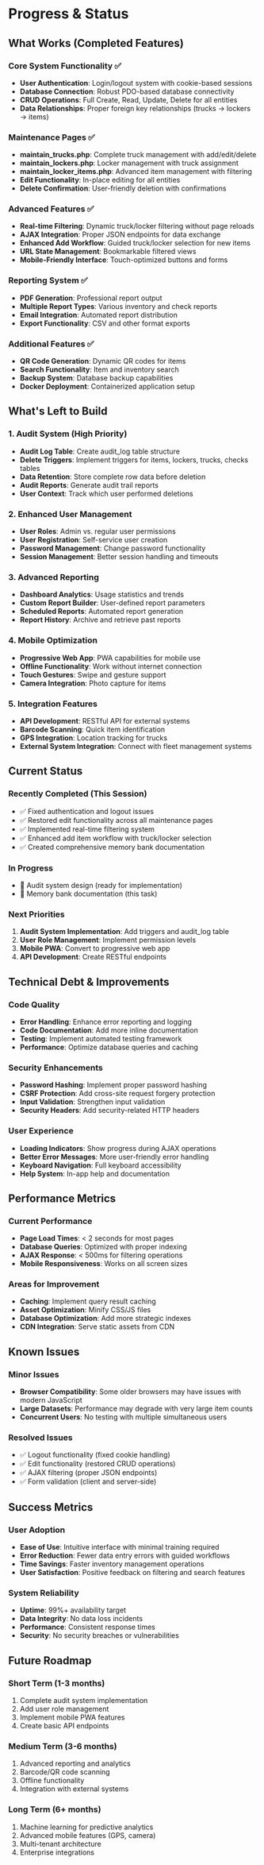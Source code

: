 # Progress & Status

## What Works (Completed Features)

### Core System Functionality ✅
- **User Authentication**: Login/logout system with cookie-based sessions
- **Database Connection**: Robust PDO-based database connectivity
- **CRUD Operations**: Full Create, Read, Update, Delete for all entities
- **Data Relationships**: Proper foreign key relationships (trucks → lockers → items)

### Maintenance Pages ✅
- **maintain_trucks.php**: Complete truck management with add/edit/delete
- **maintain_lockers.php**: Locker management with truck assignment
- **maintain_locker_items.php**: Advanced item management with filtering
- **Edit Functionality**: In-place editing for all entities
- **Delete Confirmation**: User-friendly deletion with confirmations

### Advanced Features ✅
- **Real-time Filtering**: Dynamic truck/locker filtering without page reloads
- **AJAX Integration**: Proper JSON endpoints for data exchange
- **Enhanced Add Workflow**: Guided truck/locker selection for new items
- **URL State Management**: Bookmarkable filtered views
- **Mobile-Friendly Interface**: Touch-optimized buttons and forms

### Reporting System ✅
- **PDF Generation**: Professional report output
- **Multiple Report Types**: Various inventory and check reports
- **Email Integration**: Automated report distribution
- **Export Functionality**: CSV and other format exports

### Additional Features ✅
- **QR Code Generation**: Dynamic QR codes for items
- **Search Functionality**: Item and inventory search
- **Backup System**: Database backup capabilities
- **Docker Deployment**: Containerized application setup

## What's Left to Build

### 1. Audit System (High Priority)
- **Audit Log Table**: Create audit_log table structure
- **Delete Triggers**: Implement triggers for items, lockers, trucks, checks tables
- **Data Retention**: Store complete row data before deletion
- **Audit Reports**: Generate audit trail reports
- **User Context**: Track which user performed deletions

### 2. Enhanced User Management
- **User Roles**: Admin vs. regular user permissions
- **User Registration**: Self-service user creation
- **Password Management**: Change password functionality
- **Session Management**: Better session handling and timeouts

### 3. Advanced Reporting
- **Dashboard Analytics**: Usage statistics and trends
- **Custom Report Builder**: User-defined report parameters
- **Scheduled Reports**: Automated report generation
- **Report History**: Archive and retrieve past reports

### 4. Mobile Optimization
- **Progressive Web App**: PWA capabilities for mobile use
- **Offline Functionality**: Work without internet connection
- **Touch Gestures**: Swipe and gesture support
- **Camera Integration**: Photo capture for items

### 5. Integration Features
- **API Development**: RESTful API for external systems
- **Barcode Scanning**: Quick item identification
- **GPS Integration**: Location tracking for trucks
- **External System Integration**: Connect with fleet management systems

## Current Status

### Recently Completed (This Session)
- ✅ Fixed authentication and logout issues
- ✅ Restored edit functionality across all maintenance pages
- ✅ Implemented real-time filtering system
- ✅ Enhanced add item workflow with truck/locker selection
- ✅ Created comprehensive memory bank documentation

### In Progress
- 🔄 Audit system design (ready for implementation)
- 🔄 Memory bank documentation (this task)

### Next Priorities
1. **Audit System Implementation**: Add triggers and audit_log table
2. **User Role Management**: Implement permission levels
3. **Mobile PWA**: Convert to progressive web app
4. **API Development**: Create RESTful endpoints

## Technical Debt & Improvements

### Code Quality
- **Error Handling**: Enhance error reporting and logging
- **Code Documentation**: Add more inline documentation
- **Testing**: Implement automated testing framework
- **Performance**: Optimize database queries and caching

### Security Enhancements
- **Password Hashing**: Implement proper password hashing
- **CSRF Protection**: Add cross-site request forgery protection
- **Input Validation**: Strengthen input validation
- **Security Headers**: Add security-related HTTP headers

### User Experience
- **Loading Indicators**: Show progress during AJAX operations
- **Better Error Messages**: More user-friendly error handling
- **Keyboard Navigation**: Full keyboard accessibility
- **Help System**: In-app help and documentation

## Performance Metrics

### Current Performance
- **Page Load Times**: < 2 seconds for most pages
- **Database Queries**: Optimized with proper indexing
- **AJAX Response**: < 500ms for filtering operations
- **Mobile Responsiveness**: Works on all screen sizes

### Areas for Improvement
- **Caching**: Implement query result caching
- **Asset Optimization**: Minify CSS/JS files
- **Database Optimization**: Add more strategic indexes
- **CDN Integration**: Serve static assets from CDN

## Known Issues

### Minor Issues
- **Browser Compatibility**: Some older browsers may have issues with modern JavaScript
- **Large Datasets**: Performance may degrade with very large item counts
- **Concurrent Users**: No testing with multiple simultaneous users

### Resolved Issues
- ✅ Logout functionality (fixed cookie handling)
- ✅ Edit functionality (restored CRUD operations)
- ✅ AJAX filtering (proper JSON endpoints)
- ✅ Form validation (client and server-side)

## Success Metrics

### User Adoption
- **Ease of Use**: Intuitive interface with minimal training required
- **Error Reduction**: Fewer data entry errors with guided workflows
- **Time Savings**: Faster inventory management operations
- **User Satisfaction**: Positive feedback on filtering and search features

### System Reliability
- **Uptime**: 99%+ availability target
- **Data Integrity**: No data loss incidents
- **Performance**: Consistent response times
- **Security**: No security breaches or vulnerabilities

## Future Roadmap

### Short Term (1-3 months)
1. Complete audit system implementation
2. Add user role management
3. Implement mobile PWA features
4. Create basic API endpoints

### Medium Term (3-6 months)
1. Advanced reporting and analytics
2. Barcode/QR code scanning
3. Offline functionality
4. Integration with external systems

### Long Term (6+ months)
1. Machine learning for predictive analytics
2. Advanced mobile features (GPS, camera)
3. Multi-tenant architecture
4. Enterprise integrations
